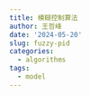 ```yaml
---
title: 模糊控制算法
author: 王哲峰
date: '2024-05-20'
slug: fuzzy-pid
categories:
  - algorithms
tags:
  - model
---
```

